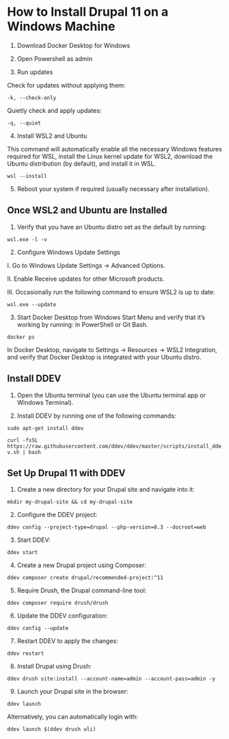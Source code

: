 # How to Install Drupal 11 on a Windows Machine

1. Download Docker Desktop for Windows

2. Open Powershell as admin

3. Run updates

Check for updates without applying them:

```-k, --check-only```

Quietly check and apply updates:

```-q, --quiet```

4. Install WSL2 and Ubuntu

This command will automatically enable all the necessary Windows features required for WSL, install the Linux kernel update for WSL2, download the Ubuntu distribution (by default), and install it in WSL.

```wsl --install```

5. Reboot your system if required (usually necessary after installation).

## Once WSL2 and Ubuntu are Installed

1. Verify that you have an Ubuntu distro set as the default by running:

```wsl.exe -l -v```

2. Configure Windows Update Settings

I. Go to Windows Update Settings → Advanced Options.

II. Enable Receive updates for other Microsoft products.

III. Occasionally run the following command to ensure WSL2 is up to date:

```wsl.exe --update```

3. Start Docker Desktop from Windows Start Menu and verify that it’s working by running: in PowerShell or Git Bash.

```docker ps```

In Docker Desktop, navigate to Settings → Resources → WSL2 Integration, and verify that Docker Desktop is integrated with your Ubuntu distro.

## Install DDEV

1. Open the Ubuntu terminal (you can use the Ubuntu terminal app or Windows Terminal).

2. Install DDEV by running one of the following commands:

```sudo apt-get install ddev```

```curl -fsSL https://raw.githubusercontent.com/ddev/ddev/master/scripts/install_ddev.sh | bash```

## Set Up Drupal 11 with DDEV

1. Create a new directory for your Drupal site and navigate into it:

```mkdir my-drupal-site && cd my-drupal-site```

2. Configure the DDEV project:

```ddev config --project-type=drupal --php-version=8.3 --docroot=web```

3. Start DDEV:

```ddev start```

4. Create a new Drupal project using Composer:

```ddev composer create drupal/recommended-project:^11```

5. Require Drush, the Drupal command-line tool:

```ddev composer require drush/drush```

6. Update the DDEV configuration:

```ddev config --update```

7. Restart DDEV to apply the changes:

```ddev restart```

8. Install Drupal using Drush:

```ddev drush site:install --account-name=admin --account-pass=admin -y```

9. Launch your Drupal site in the browser:

```ddev launch```

Alternatively, you can automatically login with:

```ddev launch $(ddev drush uli)```



